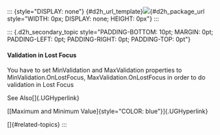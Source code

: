 ::: {style="DISPLAY: none"}
[](ms-xhelp:///?Id=d2h_url_template){#d2h_url_template}![](!package_url!){#d2h_package_url style="WIDTH: 0px; DISPLAY: none; HEIGHT: 0px"}
:::

::: {.d2h_secondary_topic style="PADDING-BOTTOM: 10pt; MARGIN: 0pt; PADDING-LEFT: 0pt; PADDING-RIGHT: 0pt; PADDING-TOP: 0pt"}
#### Validation in Lost Focus

You have to set MinValidation and MaxValidation properties to MinValidation.OnLostFocus, MaxValidation.OnLostFocus in order to do validation in Lost Focus

See Also[]{.UGHyperlink}

[[Maximum and Minimum Value]{style="COLOR: blue"}]{.UGHyperlink}

[]{#related-topics}
:::
